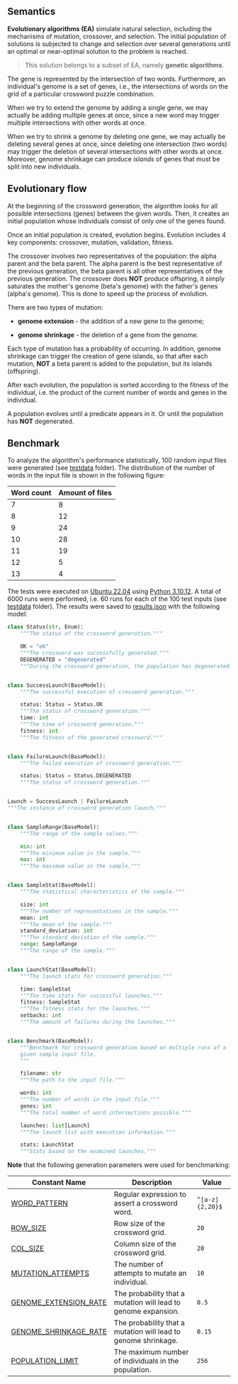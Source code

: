 ## Semantics

**Evolutionary algorithms (EA)** simulate natural selection, including the
mechanisms of mutation, crossover, and selection. The initial population of
solutions is subjected to change and selection over several generations until an
optimal or near-optimal solution to the problem is reached.

> This solution belongs to a subset of EA, namely **genetic algorithms**.

The gene is represented by the intersection of two words. Furthermore, an
individual's genome is a set of genes, i.e., the intersections of words on the
grid of a particular crossword puzzle combination.

When we try to extend the genome by adding a single gene, we may actually be
adding multiple genes at once, since a new word may trigger multiple
intersections with other words at once.

When we try to shrink a genome by deleting one gene, we may actually be deleting
several genes at once, since deleting one intersection (two words) may trigger
the deletion of several intersections with other words at once. Moreover, genome
shrinkage can produce _islands_ of genes that must be split into new
individuals.

## Evolutionary flow

At the beginning of the crossword generation, the algorithm looks for all
possible intersections (genes) between the given words. Then, it creates an
initial population whose individuals consist of only one of the genes found.

Once an initial population is created, evolution begins. Evolution includes 4
key components: crossover, mutation, validation, fitness.

The crossover involves two representatives of the population: the alpha parent
and the beta parent. The alpha parent is the best representative of the previous
generation, the beta parent is all other representatives of the previous
generation. The crossover does **NOT** produce offspring, it simply saturates
the mother's genome (beta's genome) with the father's genes (alpha's genome).
This is done to speed up the process of evolution.

There are two types of mutation:

- **genome extension** - the addition of a new gene to the genome;

- **genome shrinkage** - the deletion of a gene from the genome.

Each type of mutation has a probability of occurring. In addition, genome
shrinkage can trigger the creation of gene islands, so that after each mutation,
**NOT** a beta parent is added to the population, but its islands (offspring).

After each evolution, the population is sorted according to the fitness of the
individual, i.e. the product of the current number of words and genes in the
individual.

A population evolves until a predicate appears in it. Or until the population
has **NOT** degenerated.

## Benchmark

To analyze the algorithm's performance statistically, 100 random input files
were generated (see [testdata](./testdata/) folder). The distribution of the
number of words in the input file is shown in the following figure:

| Word count | Amount of files |
| ---------- | --------------- |
| 7          | 8               |
| 8          | 12              |
| 9          | 24              |
| 10         | 28              |
| 11         | 19              |
| 12         | 5               |
| 13         | 4               |

The tests were executed on [Ubuntu 22.04](https://releases.ubuntu.com/22.04/)
using [Python 3.10.12](https://www.python.org/downloads/release/python-31012/).
A total of 6000 runs were performed, i.e. 60 runs for each of the 100 test
inputs (see [testdata](./testdata/) folder). The results were saved to
[results.json](./benchmark/results.json) with the following model:

```python
class Status(str, Enum):
    """The status of the crossword generation."""

    OK = "ok"
    """The crossword was successfully generated."""
    DEGENERATED = "degenerated"
    """During the crossword generation, the population has degenerated."""


class SuccessLaunch(BaseModel):
    """The successful execution of crossword generation."""

    status: Status = Status.OK
    """The status of crossword generation."""
    time: int
    """The time of crossword generation."""
    fitness: int
    """The fitness of the generated crossword."""


class FailureLaunch(BaseModel):
    """The failed execution of crossword generation."""

    status: Status = Status.DEGENERATED
    """The status of crossword generation."""


Launch = SuccessLaunch | FailureLaunch
"""The instance of crossword generation launch."""


class SampleRange(BaseModel):
    """The range of the sample values."""

    min: int
    """The minimum value in the sample."""
    max: int
    """The maximum value in the sample."""


class SampleStat(BaseModel):
    """The statistical characteristics of the sample."""

    size: int
    """The number of representatives in the sample."""
    mean: int
    """The mean of the sample."""
    standard_deviation: int
    """The standard deviation of the sample."""
    range: SampleRange
    """The range of the sample."""


class LaunchStat(BaseModel):
    """The launch stats for crossword generation."""

    time: SampleStat
    """The time stats for successful launches."""
    fitness: SampleStat
    """The fitness stats for the launches."""
    setbacks: int
    """The amount of failures during the launches."""


class Benchmark(BaseModel):
    """Benchmark for crossword generation based on multiple runs of a
    given sample input file.
    """

    filename: str
    """The path to the input file."""

    words: int
    """The number of words in the input file."""
    genes: int
    """The total number of word intersections possible."""

    launches: list[Launch]
    """The launch list with execution information."""

    stats: LaunchStat
    """Stats based on the examined launches."""
```

**Note** that the following generation parameters were used for benchmarking:

| Constant Name                          | Description                                                    | Value           |
| -------------------------------------- | -------------------------------------------------------------- | --------------- |
| [WORD_PATTERN](./main.py#L18)          | Regular expression to assert a crossword word.                 | `^[a-z]{2,20}$` |
| [ROW_SIZE](./main.py#L21)              | Row size of the crossword grid.                                | `20`            |
| [COL_SIZE](./main.py#L23)              | Column size of the crossword grid.                             | `20`            |
| [MUTATION_ATTEMPTS](./main.py#L26)     | The number of attempts to mutate an individual.                | `10`            |
| [GENOME_EXTENSION_RATE](./main.py#L28) | The probability that a mutation will lead to genome expansion. | `0.5`           |
| [GENOME_SHRINKAGE_RATE](./main.py#L30) | The probability that a mutation will lead to genome shrinkage. | `0.15`          |
| [POPULATION_LIMIT](./main.py#L32)      | The maximum number of individuals in the population.           | `256`           |
